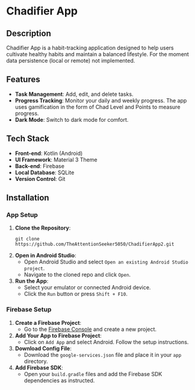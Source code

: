 # Chadifier App

## Description

Chadifier App is a habit-tracking application designed to help users cultivate healthy habits and maintain a balanced lifestyle. For the moment data persistence (local or remote) not implemented.

## Features

- **Task Management**: Add, edit, and delete tasks.
- **Progress Tracking**: Monitor your daily and weekly progress. The app uses gamification in the form of Chad Level and Points to measure progress.
- **Dark Mode**: Switch to dark mode for comfort.

## Tech Stack

- **Front-end**: Kotlin (Android)
- **UI Framework**: Material 3 Theme
- **Back-end**: Firebase
- **Local Database**: SQLite
- **Version Control**: Git

## Installation

### App Setup

1. **Clone the Repository**:
    ```
    git clone https://github.com/TheAttentionSeeker5050/ChadifierApp2.git
    ```
2. **Open in Android Studio**:
    - Open Android Studio and select `Open an existing Android Studio project`.
    - Navigate to the cloned repo and click `Open`.
3. **Run the App**:
    - Select your emulator or connected Android device.
    - Click the `Run` button or press `Shift + F10`.

### Firebase Setup

1. **Create a Firebase Project**:
    - Go to the [Firebase Console](https://console.firebase.google.com/) and create a new project.
2. **Add Your App to Firebase Project**:
    - Click on `Add App` and select Android. Follow the setup instructions.
3. **Download Config File**:
    - Download the `google-services.json` file and place it in your `app` directory.
4. **Add Firebase SDK**:
    - Open your `build.gradle` files and add the Firebase SDK dependencies as instructed.
